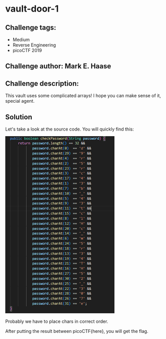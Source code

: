 # vault-door-1
## Challenge tags:
- Medium
- Reverse Engineering
- picoCTF 2019

## Challenge author: Mark E. Haase
## Challenge description:
This vault uses some complicated arrays! I hope you can make sense of it, special agent.

## Solution
Let's take a look at the source code. You will quickly find this:

![image missing?](./content/vault_door_1_01.png)

Probably we have to place chars in correct order.

After putting the result between picoCTF{here}, you will get the flag.
